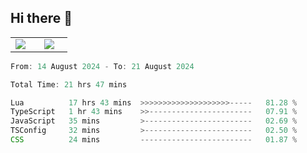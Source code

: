## Hi there 👋

<p align="center">
  <table align="center">
  <tr border="none">
  <td width="35%" align="center">
    <img  align="center"  src="http://github-profile-summary-cards.vercel.app/api/cards/stats?username=ricepunk&theme=github_dark" />
  </td>
    
  <td width="65%" align="center">
    <img  align="center"  src="http://github-profile-summary-cards.vercel.app/api/cards/profile-details?username=ricepunk&theme=github_dark" />
  </td>
  </tr>
  </table>
</p>

<!--START_SECTION:waka-->

```typescript
From: 14 August 2024 - To: 21 August 2024

Total Time: 21 hrs 47 mins

Lua          17 hrs 43 mins  >>>>>>>>>>>>>>>>>>>>-----   81.28 %
TypeScript   1 hr 43 mins    >>-----------------------   07.91 %
JavaScript   35 mins         >------------------------   02.69 %
TSConfig     32 mins         >------------------------   02.50 %
CSS          24 mins         -------------------------   01.87 %
```

<!--END_SECTION:waka-->
